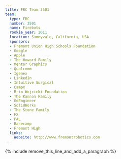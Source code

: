 ```yaml
---
title: FRC Team 3501
team:
  type: FRC
  number: 3501
  name: Firebots
  rookie_year: 2011
  location: Sunnyvale, California, USA
  sponsors:
  - Fremont Union High Schools Foundation
  - Google
  - Apple
  - The Howard Family
  - Mentor Graphics
  - Qualcomm
  - Igenex
  - LinkedIn
  - Intuitive Surgical
  - CampX
  - Brin-Wojcicki Foundation
  - The Kannan Family
  - GoEngineer
  - SolidWorks
  - The Stone Family
  - FX
  - PAL
  - Basecamp
  - Fremont High
  links:
    Website: http://www.fremontrobotics.com
---
```


{% include remove_this_line_and_add_a_paragraph %}